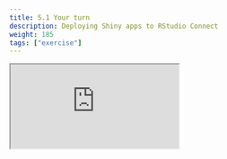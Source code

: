 ```yaml
---
title: 5.1 Your turn
description: Deploying Shiny apps to RStudio Connect
weight: 185
tags: ["exercise"]
---
```


<!-- source: <a href="https://colorado.rstudio.com/rsc/pro-admin-training/deploy-shiny-exercise" target="_blank">colorado.rstudio.com/rsc/pro-admin-training/deploy-shiny-exercise</a> -->

<script src="/js/iframeResizer.min.js" type="text/javascript"></script>

<div class="responsive-container-learnr">

  <div class="animated-r-wrapper">
    <div class="animated-r-vertical">
      <div class="animated-r-circle"></div>
    </div>
    <div class="animated-r-diagonal"></div>
  </div>

  <iframe id="learnr_iframe"
    src="https://colorado.rstudio.com/rsc/pro-admin-training/deploy-shiny-exercise" 
    gesture="media"  allowfullscreen
    scrolling="yes">
  </iframe>
</div>

<script>
  iFrameResize({ checkOrigin: 'https://colorado.rstudio.com/rsc/' , log: false }, '#learnr_iframe')
</script>



